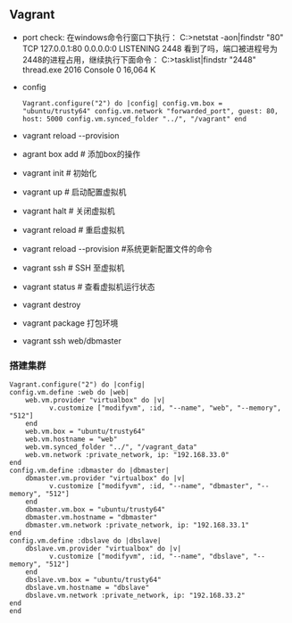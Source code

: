 ## Vagrant ##

- port check:
    在windows命令行窗口下执行： 
	C:\>netstat -aon|findstr "80" 
	TCP  127.0.0.1:80   0.0.0.0:0   LISTENING      2448 
	看到了吗，端口被进程号为2448的进程占用，继续执行下面命令： 
	C:\>tasklist|findstr "2448" 
	thread.exe  2016 Console    0    16,064 K 
- config

    `Vagrant.configure("2") do |config|
    		config.vm.box = "ubuntu/trusty64"
    		config.vm.network "forwarded_port", guest: 80, host: 5000
    		config.vm.synced_folder "../", "/vagrant"
    end`

- vagrant reload --provision
- agrant box add 	# 添加box的操作
- vagrant init  	# 初始化
- vagrant up  	# 启动配置虚拟机
- vagrant halt  	# 关闭虚拟机
- vagrant reload  # 重启虚拟机
- vagrant reload --provision #系统更新配置文件的命令 
- vagrant ssh  	# SSH 至虚拟机
- vagrant status  # 查看虚拟机运行状态
- vagrant destroy
- vagrant package 打包环境
- vagrant ssh web/dbmaster

### 搭建集群 ###
    Vagrant.configure("2") do |config|
    config.vm.define :web do |web|
	    web.vm.provider "virtualbox" do |v|
	          v.customize ["modifyvm", :id, "--name", "web", "--memory", "512"]
	    end
	    web.vm.box = "ubuntu/trusty64"
	    web.vm.hostname = "web"
	    web.vm.synced_folder "../", "/vagrant_data"
	    web.vm.network :private_network, ip: "192.168.33.0"
  	end
    config.vm.define :dbmaster do |dbmaster|
	    dbmaster.vm.provider "virtualbox" do |v|
	          v.customize ["modifyvm", :id, "--name", "dbmaster", "--memory", "512"]
	    end
	    dbmaster.vm.box = "ubuntu/trusty64"
	    dbmaster.vm.hostname = "dbmaster"
	    dbmaster.vm.network :private_network, ip: "192.168.33.1"
    end
    config.vm.define :dbslave do |dbslave|
	    dbslave.vm.provider "virtualbox" do |v|
	          v.customize ["modifyvm", :id, "--name", "dbslave", "--memory", "512"]
	    end
	    dbslave.vm.box = "ubuntu/trusty64"
	    dbslave.vm.hostname = "dbslave"
	    dbslave.vm.network :private_network, ip: "192.168.33.2"
  	end
	end